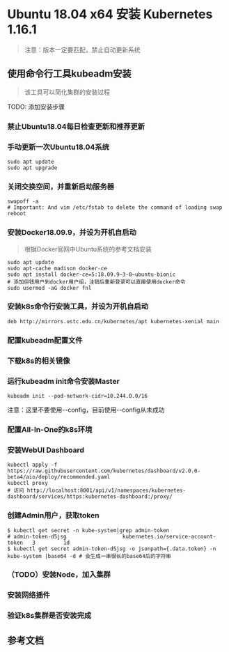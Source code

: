 # Ubuntu 18.04 x64 安装 Kubernetes 1.16.1

> 注意：版本一定要匹配，禁止自动更新系统

## 使用命令行工具kubeadm安装
> 该工具可以简化集群的安装过程

TODO: 添加安装步骤

### 禁止Ubuntu18.04每日检查更新和推荐更新

### 手动更新一次Ubuntu18.04系统
```shell
sudo apt update
sudo apt upgrade
```

### 关闭交换空间，并重新启动服务器
```shell
swapoff -a
# Important: And vim /etc/fstab to delete the command of loading swap
reboot
```

### 安装Docker18.09.9，并设为开机自启动

> 根据Docker官网中Ubuntu系统的参考文档安装

```shell
sudo apt update
sudo apt-cache madison docker-ce
sudo apt install docker-ce=5:18.09.9~3-0~ubuntu-bionic
# 添加但钱用户到docker用户组，注销后重新登录可以直接使用docker命令
sudo usermod -aG docker fnl
```

### 安装k8s命令行安装工具，并设为开机自启动
```
deb http://mirrors.ustc.edu.cn/kubernetes/apt kubernetes-xenial main
```

### 配置kubeadm配置文件

### 下载k8s的相关镜像

### 运行kubeadm init命令安装Master
```
kubeadm init --pod-network-cidr=10.244.0.0/16
```
注意：这里不要使用--config，目前使用--config从未成功

### 配置All-In-One的k8s环境

### 安装WebUI Dashboard
```shell
kubectl apply -f https://raw.githubusercontent.com/kubernetes/dashboard/v2.0.0-beta4/aio/deploy/recommended.yaml
kubectl proxy
# 访问 http://localhost:8001/api/v1/namespaces/kubernetes-dashboard/services/https:kubernetes-dashboard:/proxy/
```

### 创建Admin用户，获取token
```shell
$ kubectl get secret -n kube-system|grep admin-token
# admin-token-d5jsg                  kubernetes.io/service-account-token   3         1d
$ kubectl get secret admin-token-d5jsg -o jsonpath={.data.token} -n kube-system |base64 -d # 会生成一串很长的base64后的字符串
```
### （TODO）安装Node，加入集群

### 安装网络插件

### 验证k8s集群是否安装完成



## 参考文档
